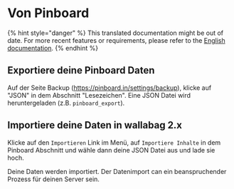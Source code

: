 # Von Pinboard

{% hint style="danger" %}
This translated documentation might be out of date. For more recent features or requirements, please refer to the [English documentation](https://doc.wallabag.org/en/).
{% endhint %}

## Exportiere deine Pinboard Daten

Auf der Seite Backup
([<https://pinboard.in/settings/backup>](https://pinboard.in/settings/backup)),
klicke auf "JSON" in dem Abschnitt "Lesezeichen". Eine JSON Datei wird
heruntergeladen (z.B. `pinboard_export`).

## Importiere deine Daten in wallabag 2.x

Klicke auf den `Importieren` Link im Menü, auf `Importiere Inhalte` in
dem Pinboard Abschnitt und wähle dann deine JSON Datei aus und lade sie
hoch.

Deine Daten werden importiert. Der Datenimport can ein beanspruchender
Prozess für deinen Server sein.
